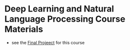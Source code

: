 # Deep Learning and Natural Language Processing Course Materials

* see the [Final Projeect](https://github.com/kggold4/final-project-deep-learning-image-inpainting.git) for this course